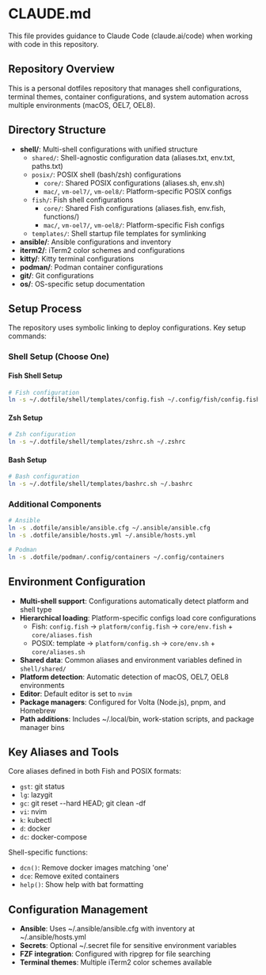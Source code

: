 # CLAUDE.md

This file provides guidance to Claude Code (claude.ai/code) when working with code in this repository.

## Repository Overview

This is a personal dotfiles repository that manages shell configurations, terminal themes, container configurations, and system automation across multiple environments (macOS, OEL7, OEL8).

## Directory Structure

- **shell/**: Multi-shell configurations with unified structure
  - `shared/`: Shell-agnostic configuration data (aliases.txt, env.txt, paths.txt)
  - `posix/`: POSIX shell (bash/zsh) configurations
    - `core/`: Shared POSIX configurations (aliases.sh, env.sh)
    - `mac/`, `vm-oel7/`, `vm-oel8/`: Platform-specific POSIX configs
  - `fish/`: Fish shell configurations
    - `core/`: Shared Fish configurations (aliases.fish, env.fish, functions/)
    - `mac/`, `vm-oel7/`, `vm-oel8/`: Platform-specific Fish configs
  - `templates/`: Shell startup file templates for symlinking
- **ansible/**: Ansible configurations and inventory
- **iterm2/**: iTerm2 color schemes and configurations
- **kitty/**: Kitty terminal configurations
- **podman/**: Podman container configurations
- **git/**: Git configurations
- **os/**: OS-specific setup documentation

## Setup Process

The repository uses symbolic linking to deploy configurations. Key setup commands:

### Shell Setup (Choose One)

#### Fish Shell Setup
```bash
# Fish configuration
ln -s ~/.dotfile/shell/templates/config.fish ~/.config/fish/config.fish
```

#### Zsh Setup
```bash
# Zsh configuration
ln -s ~/.dotfile/shell/templates/zshrc.sh ~/.zshrc
```

#### Bash Setup
```bash
# Bash configuration
ln -s ~/.dotfile/shell/templates/bashrc.sh ~/.bashrc
```

### Additional Components
```bash
# Ansible
ln -s .dotfile/ansible/ansible.cfg ~/.ansible/ansible.cfg
ln -s .dotfile/ansible/hosts.yml ~/.ansible/hosts.yml

# Podman
ln -s .dotfile/podman/.config/containers ~/.config/containers
```

## Environment Configuration

- **Multi-shell support**: Configurations automatically detect platform and shell type
- **Hierarchical loading**: Platform-specific configs load core configurations
  - Fish: `config.fish` → `platform/config.fish` → `core/env.fish` + `core/aliases.fish`
  - POSIX: template → `platform/config.sh` → `core/env.sh` + `core/aliases.sh`
- **Shared data**: Common aliases and environment variables defined in `shell/shared/`
- **Platform detection**: Automatic detection of macOS, OEL7, OEL8 environments
- **Editor**: Default editor is set to `nvim`
- **Package managers**: Configured for Volta (Node.js), pnpm, and Homebrew
- **Path additions**: Includes ~/.local/bin, work-station scripts, and package manager bins

## Key Aliases and Tools

Core aliases defined in both Fish and POSIX formats:
- `gst`: git status
- `lg`: lazygit
- `gc`: git reset --hard HEAD; git clean -df
- `vi`: nvim
- `k`: kubectl
- `d`: docker
- `dc`: docker-compose

Shell-specific functions:
- `dcn()`: Remove docker images matching 'one'
- `dce`: Remove exited containers
- `help()`: Show help with bat formatting

## Configuration Management

- **Ansible**: Uses ~/.ansible/ansible.cfg with inventory at ~/.ansible/hosts.yml
- **Secrets**: Optional ~/.secret file for sensitive environment variables
- **FZF integration**: Configured with ripgrep for file searching
- **Terminal themes**: Multiple iTerm2 color schemes available